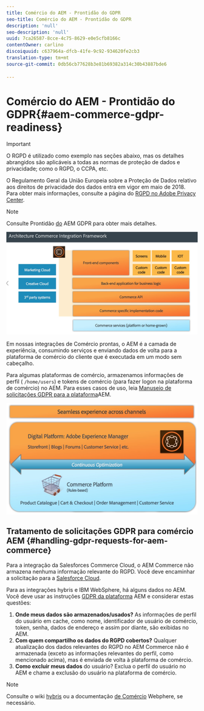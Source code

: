 ```yaml
---
title: Comércio do AEM - Prontidão do GDPR
seo-title: Comércio do AEM - Prontidão do GDPR
description: 'null'
seo-description: 'null'
uuid: 7ca26587-8cce-4c75-8629-e0e5cfb8166c
contentOwner: carlino
discoiquuid: c637964a-dfcb-41fe-9c92-934620fe2cb3
translation-type: tm+mt
source-git-commit: 0db56cb77628b3e81b69382a314c30b43887bde6

---
```



# Comércio do AEM - Prontidão do GDPR{#aem-commerce-gdpr-readiness}

>[!IMPORTANT]
>
>O RGPD é utilizado como exemplo nas seções abaixo, mas os detalhes abrangidos são aplicáveis a todas as normas de proteção de dados e privacidade; como o RGPD, o CCPA, etc.

O Regulamento Geral da União Europeia sobre a Proteção de Dados relativo aos direitos de privacidade dos dados entra em vigor em maio de 2018. Para obter mais informações, consulte a página do [RGPD no Adobe Privacy Center](https://www.adobe.com/privacy/general-data-protection-regulation.html).

>[!NOTE]
>
>Consulte Prontidão [do](/help/managing/data-protection-and-privacy.md) AEM GDPR para obter mais detalhes.

![screen_shot_2018-03-22at111606](assets/screen_shot_2018-03-22at111606.jpg)

Em nossas integrações de Comércio prontas, o AEM é a camada de experiência, consumindo serviços e enviando dados de volta para a plataforma de comércio do cliente que é executada em um modo sem cabeçalho.

Para algumas plataformas de comércio, armazenamos informações de perfil ( `/home/users`) e tokens de comércio (para fazer logon na plataforma de comércio) no AEM. Para esses casos de uso, leia [Manuseio de solicitações GDPR para a plataforma](/help/sites-administering/handling-gdpr-requests-for-aem-platform.md)AEM.

![screen_shot_2018-03-22at111621](assets/screen_shot_2018-03-22at111621.jpg)

## Tratamento de solicitações GDPR para comércio AEM {#handling-gdpr-requests-for-aem-commerce}

Para a integração da Salesforces Commerce Cloud, o AEM Commerce não armazena nenhuma informação relevante do RGPD. Você deve encaminhar a solicitação para a [Salesforce Cloud](https://documentation.demandware.com/).

Para as integrações hybris e IBM WebSphere, há alguns dados no AEM. Você deve usar as instruções [GDPR da plataforma](/help/sites-administering/handling-gdpr-requests-for-aem-platform.md) AEM e considerar estas questões:

1. **Onde meus dados são armazenados/usados?** As informações de perfil do usuário em cache, como nome, identificador de usuário de comércio, token, senha, dados de endereço e assim por diante, são exibidas no AEM.
1. **Com quem compartilho os dados do RGPD cobertos?** Qualquer atualização dos dados relevantes do RGPD no AEM Commerce não é armazenada (exceto as informações relevantes do perfil, como mencionado acima), mas é enviada de volta à plataforma de comércio.
1. **Como excluir meus dados** do usuário? Exclua o perfil do usuário no AEM e chame a exclusão do usuário na plataforma de comércio.

>[!NOTE]
>
>Consulte o wiki [hybris](https://wiki.hybris.com/) ou a documentação [de Comércio](https://www-01.ibm.com/support/docview.wss?uid=swg27036450) Webphere, se necessário.

